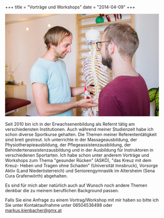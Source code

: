 +++
title = "Vorträge und Workshops"
date = "2014-04-09"
+++

<img src="/img/vortraege und workshops.jpg" >


Seit 2010 bin ich in der Erwachsenenbildung als Refernt tätig am verschiedensten Institutionen. Auch während meiner Studienzeit habe ich schon diverse Sportkurse gehalten.  Die Themen meiner Referententätigkeit sind breit gestreut. Ich unterrichte in der Massageausbildung, der Physiotherapieausbildung, der Pflegeassistenzausbildung, der Behindertenassistenzausbildung und in der Ausbildung für Instruktoren in verschiedenen Sportarten.
Ich habe schon unter anderem Vorträge und Workshops zum Thema "gesunder Rücken" (ASKÖ), "das Kreuz mit dem Kreuz- Heben und Tragen ohne Schaden" (Universität Innsbruck), Vorsorge Aktiv (Land Niederösterreich) und Seniorengymnastik im Altersheim (Sena Cura Grafenwörth) abgehalten.

Es sind für mich aber natürlich auch auf Wunsch noch andere Themen denkbar die zu meinem beruflichen Background passen.

Falls Sie eine Anfrage zu einem Vortrag/Workshop mit mir haben so bitte ich Sie unter Kontaktaufnahme unter 06504536498 oder markus.kienbacher@gmx.at

